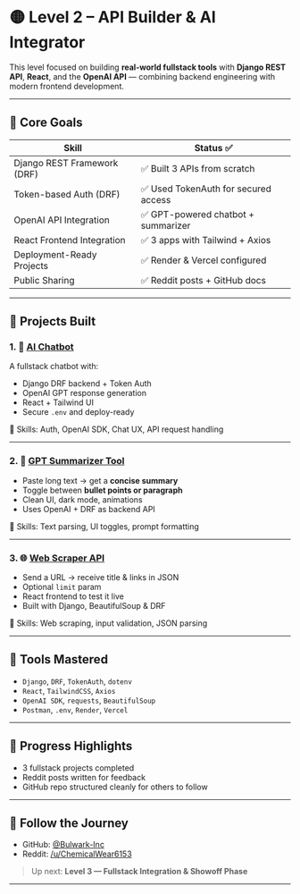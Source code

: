 # 🟡 Level 2 – API Builder & AI Integrator

This level focused on building **real-world fullstack tools** with **Django REST API**, **React**, and the **OpenAI API** — combining backend engineering with modern frontend development.

---

## 🧠 Core Goals

| Skill                         | Status ✅ |
|------------------------------|-----------|
| Django REST Framework (DRF)  | ✅ Built 3 APIs from scratch  
| Token-based Auth (DRF)       | ✅ Used TokenAuth for secured access  
| OpenAI API Integration       | ✅ GPT-powered chatbot + summarizer  
| React Frontend Integration   | ✅ 3 apps with Tailwind + Axios  
| Deployment-Ready Projects    | ✅ Render & Vercel configured  
| Public Sharing               | ✅ Reddit posts + GitHub docs  

---

## 🔨 Projects Built

### 1. 🤖 [AI Chatbot](./ai-chatbot)
A fullstack chatbot with:
- Django DRF backend + Token Auth
- OpenAI GPT response generation
- React + Tailwind UI
- Secure `.env` and deploy-ready

🧪 Skills: Auth, OpenAI SDK, Chat UX, API request handling

---

### 2. 📝 [GPT Summarizer Tool](./summarizer)
- Paste long text → get a **concise summary**
- Toggle between **bullet points or paragraph**
- Clean UI, dark mode, animations
- Uses OpenAI + DRF as backend API

🧪 Skills: Text parsing, UI toggles, prompt formatting

---

### 3. 🌐 [Web Scraper API](./scraper-api)
- Send a URL → receive title & links in JSON
- Optional `limit` param
- React frontend to test it live
- Built with Django, BeautifulSoup & DRF

🧪 Skills: Web scraping, input validation, JSON parsing

---

## 🧰 Tools Mastered

- `Django`, `DRF`, `TokenAuth`, `dotenv`
- `React`, `TailwindCSS`, `Axios`
- `OpenAI SDK`, `requests`, `BeautifulSoup`
- `Postman`, `.env`, `Render`, `Vercel`

---

## 📸 Progress Highlights

- 3 fullstack projects completed
- Reddit posts written for feedback
- GitHub repo structured cleanly for others to follow

---

## 📢 Follow the Journey

- GitHub: [@Bulwark-Inc](https://github.com/Bulwark-Inc/Learning-Lab/tree/main/level_two)
- Reddit: [/u/ChemicalWear6153](https://reddit.com/u/ChemicalWear6153)

> Up next: **Level 3 — Fullstack Integration & Showoff Phase**

---
